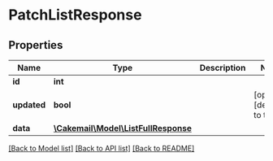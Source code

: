 # PatchListResponse

## Properties
Name | Type | Description | Notes
------------ | ------------- | ------------- | -------------
**id** | **int** |  | 
**updated** | **bool** |  | [optional] [default to true]
**data** | [**\Cakemail\Model\ListFullResponse**](ListFullResponse.md) |  | 

[[Back to Model list]](../../README.md#documentation-for-models) [[Back to API list]](../../README.md#documentation-for-api-endpoints) [[Back to README]](../../README.md)

